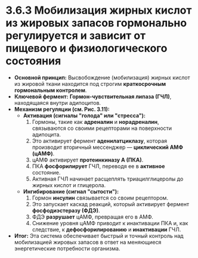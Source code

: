 # 3.6.3 Мобилизация жирных кислот из жировых запасов гормонально регулируется и зависит от пищевого и физиологического состояния

*   **Основной принцип:** Высвобождение (мобилизация) жирных кислот из жировой ткани находится под строгим **краткосрочным гормональным контролем**.
*   **Ключевой фермент:** **Гормон-чувствительная липаза (ГЧЛ)**, находящаяся внутри адипоцитов.
*   **Механизм регуляции (см. Рис. 3.11):**
    *   **Активация (сигналы "голода" или "стресса"):**
        1.  Гормоны, такие как **адреналин** и **норадреналин**, связываются со своими рецепторами на поверхности адипоцита.
        2.  Это активирует фермент **аденилатциклазу**, которая производит вторичный мессенджер — **циклический АМФ (цАМФ)**.
        3.  цАМФ активирует **протеинкиназу А (ПКА)**.
        4.  ПКА **фосфорилирует** ГЧЛ, переводя ее в **активное** состояние.
        5.  Активная ГЧЛ начинает расщеплять триацилглицеролы до жирных кислот и глицерола.
    *   **Ингибирование (сигнал "сытости"):**
        1.  Гормон **инсулин** связывается со своим рецептором.
        2.  Это запускает каскад реакций, который активирует фермент **фосфодиэстеразу (ФДЭ)**.
        3.  ФДЭ **разрушает** цАМФ, превращая его в АМФ.
        4.  Снижение уровня цАМФ приводит к инактивации ПКА и, как следствие, к **дефосфорилированию** и **инактивации** ГЧЛ.
*   **Итог:** Эта система обеспечивает быстрый и точный контроль над мобилизацией жировых запасов в ответ на меняющиеся энергетические потребности организма.
